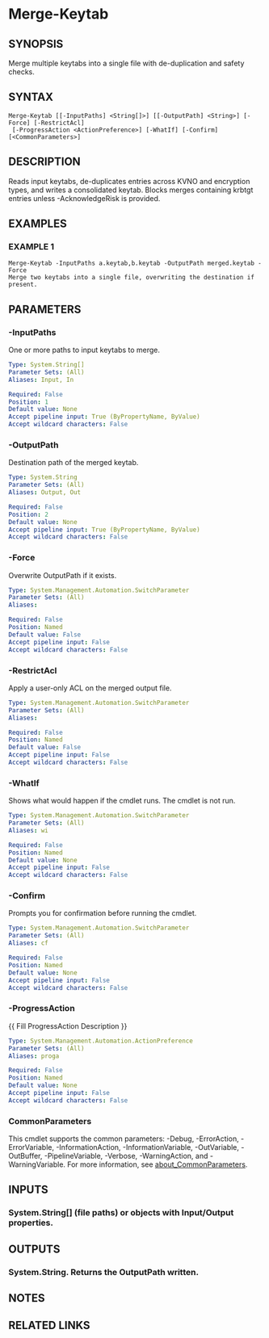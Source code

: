 ﻿---
external help file: STKeytab-help.xml
Module Name: STKeytab
online version:
schema: 2.0.0
---

# Merge-Keytab

## SYNOPSIS
Merge multiple keytabs into a single file with de-duplication and safety checks.

## SYNTAX

```
Merge-Keytab [[-InputPaths] <String[]>] [[-OutputPath] <String>] [-Force] [-RestrictAcl]
 [-ProgressAction <ActionPreference>] [-WhatIf] [-Confirm] [<CommonParameters>]
```

## DESCRIPTION
Reads input keytabs, de-duplicates entries across KVNO and encryption types, and
writes a consolidated keytab.
Blocks merges containing krbtgt entries unless
-AcknowledgeRisk is provided.

## EXAMPLES

### EXAMPLE 1
```
Merge-Keytab -InputPaths a.keytab,b.keytab -OutputPath merged.keytab -Force
Merge two keytabs into a single file, overwriting the destination if present.
```

## PARAMETERS

### -InputPaths
One or more paths to input keytabs to merge.

```yaml
Type: System.String[]
Parameter Sets: (All)
Aliases: Input, In

Required: False
Position: 1
Default value: None
Accept pipeline input: True (ByPropertyName, ByValue)
Accept wildcard characters: False
```

### -OutputPath
Destination path of the merged keytab.

```yaml
Type: System.String
Parameter Sets: (All)
Aliases: Output, Out

Required: False
Position: 2
Default value: None
Accept pipeline input: True (ByPropertyName, ByValue)
Accept wildcard characters: False
```

### -Force
Overwrite OutputPath if it exists.

```yaml
Type: System.Management.Automation.SwitchParameter
Parameter Sets: (All)
Aliases:

Required: False
Position: Named
Default value: False
Accept pipeline input: False
Accept wildcard characters: False
```

### -RestrictAcl
Apply a user-only ACL on the merged output file.

```yaml
Type: System.Management.Automation.SwitchParameter
Parameter Sets: (All)
Aliases:

Required: False
Position: Named
Default value: False
Accept pipeline input: False
Accept wildcard characters: False
```

### -WhatIf
Shows what would happen if the cmdlet runs.
The cmdlet is not run.

```yaml
Type: System.Management.Automation.SwitchParameter
Parameter Sets: (All)
Aliases: wi

Required: False
Position: Named
Default value: None
Accept pipeline input: False
Accept wildcard characters: False
```

### -Confirm
Prompts you for confirmation before running the cmdlet.

```yaml
Type: System.Management.Automation.SwitchParameter
Parameter Sets: (All)
Aliases: cf

Required: False
Position: Named
Default value: None
Accept pipeline input: False
Accept wildcard characters: False
```

### -ProgressAction
{{ Fill ProgressAction Description }}

```yaml
Type: System.Management.Automation.ActionPreference
Parameter Sets: (All)
Aliases: proga

Required: False
Position: Named
Default value: None
Accept pipeline input: False
Accept wildcard characters: False
```

### CommonParameters
This cmdlet supports the common parameters: -Debug, -ErrorAction, -ErrorVariable, -InformationAction, -InformationVariable, -OutVariable, -OutBuffer, -PipelineVariable, -Verbose, -WarningAction, and -WarningVariable. For more information, see [about_CommonParameters](http://go.microsoft.com/fwlink/?LinkID=113216).

## INPUTS

### System.String[] (file paths) or objects with Input/Output properties.
## OUTPUTS

### System.String. Returns the OutputPath written.
## NOTES

## RELATED LINKS
